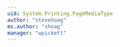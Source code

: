 ```yaml
---
uid: System.Printing.PageMediaType
author: "stevehoag"
ms.author: "shoag"
manager: "wpickett"
---
```

